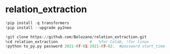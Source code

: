 # relation_extraction

```python
!pip install -q transformers 
!pip install --upgrade py2neo
```
```python
!git clone https://github.com/Bolozano/relation_extraction.git
%cd relation_extraction              #   %for Colab, !for linux
!python to_py.py password 2021-07-01 2021-07-02.  #password start_time end_time
```
